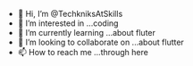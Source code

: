 - 👋 Hi, I’m @TechkniksAtSkills
- 👀 I’m interested in ...coding
- 🌱 I’m currently learning ...about fluter
- 💞️ I’m looking to collaborate on ...about flutter
- 📫 How to reach me ...through here

<!---
TechkniksAtSkills/TechkniksAtSkills is a ✨ special ✨ repository because its `README.md` (this file) appears on your GitHub profile.
You can click the Preview link to take a look at your changes.
--->
